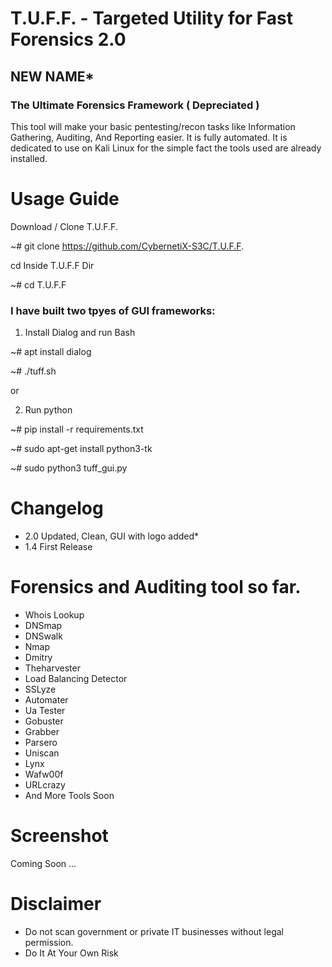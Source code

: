 # T.U.F.F. - Targeted Utility for Fast Forensics 2.0
## NEW NAME*

### The Ultimate Forensics Framework ( Depreciated )


This tool will make your basic pentesting/recon tasks like Information Gathering, Auditing, And Reporting easier. It is fully automated. It is dedicated to use on Kali Linux for the simple fact the tools used are already installed.

# Usage Guide
Download / Clone T.U.F.F.

~# git clone https://github.com/CybernetiX-S3C/T.U.F.F.

cd Inside T.U.F.F Dir

~# cd T.U.F.F


### I have built two tpyes of GUI frameworks:

1) Install Dialog and run Bash

~# apt install dialog

~# ./tuff.sh

or 

2) Run python

~# pip install -r requirements.txt

~# sudo apt-get install python3-tk

~# sudo python3 tuff_gui.py

# Changelog
- 2.0 Updated, Clean, GUI with logo added*
- 1.4  First Release


# Forensics and Auditing tool so far.

- Whois Lookup
- DNSmap
- DNSwalk
- Nmap
- Dmitry
- Theharvester
- Load Balancing Detector
- SSLyze
- Automater
- Ua Tester
- Gobuster
- Grabber
- Parsero
- Uniscan
- Lynx
- Wafw00f
- URLcrazy
- And More Tools Soon

# Screenshot

Coming Soon ... 



# Disclaimer
- Do not scan government or private IT businesses without legal permission.
- Do It At Your Own Risk

